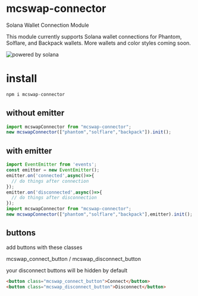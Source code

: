 # mcswap-connector
Solana Wallet Connection Module 

This module currently supports Solana wallet connections for Phantom, Solflare, and Backpack wallets. More wallets and color styles coming soon.

![powered by solana](http://mcswap.xyz/gh/stacked-color.svg)

# install
```javascript
npm i mcswap-connector
```

## without emitter
```javascript
import mcswapConnector from "mcswap-connector";
new mcswapConnector(["phantom","solflare","backpack"]).init();
```

## with emitter
```javascript
import EventEmitter from 'events';
const emitter = new EventEmitter();
emitter.on('connected',async()=>{
  // do things after connection
});
emitter.on('disconnected',async()=>{
  // do things after disconnection
});
import mcswapConnector from "mcswap-connector";
new mcswapConnector(["phantom","solflare","backpack"],emitter).init();
```

## buttons
add buttons with these classes 

mcswap_connect_button / mcswap_disconnect_button

your disconnect buttons will be hidden by default
```html
<button class="mcswap_connect_button">Connect</button>
<button class="mcswap_disconnect_button">Disconnect</button>
```
